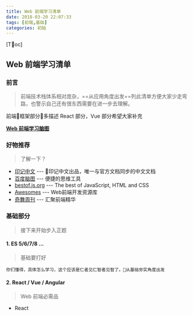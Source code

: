 ```yaml
---
title: Web 前端学习清单
date: 2018-03-20 22:07:33
tags: [前端,基础]
categories: 初始
---
```

[Toc]

## Web 前端学习清单

### 前言
> 前端技术栈体系相对庞杂，==从应用角度出发==列此清单方便大家少走弯路，也警示自己还有很东西需要在进一步去理解。

前端框架部分多描述 React 部分，Vue 部分希望大家补充

**[Web 前端学习脑图](http://naotu.baidu.com/file/e4574884e45537ef2340e29173a0492f?token=6bbce775fcf3b20c)**

### 好物推荐
> 了解一下？

- [印记中文](https://docschina.org/) --- 印记中文出品，唯一与官方文档同步的中文文档
- [百度脑图](http://naotu.baidu.com/) --- 便捷的思维工具
- [bestof.js.org](https://bestof.js.org/) --- The best of JavaScript, HTML and CSS
- [Awesomes](https://www.awesomes.cn/) --- Web前端开发资源库
- [奇舞周刊](https://weekly.75team.com/) --- 汇聚前端精华

### 基础部分
> 接下来开始步入正题

#### 1. ES 5/6/7/8 ...
> 基础要打好

    你们懂得，具体怎么学习，这个应该是仁者见仁智者见智了。从基础夯实角度出发


#### 2. React / Vue / Angular
> Web 前端必需品

- React 